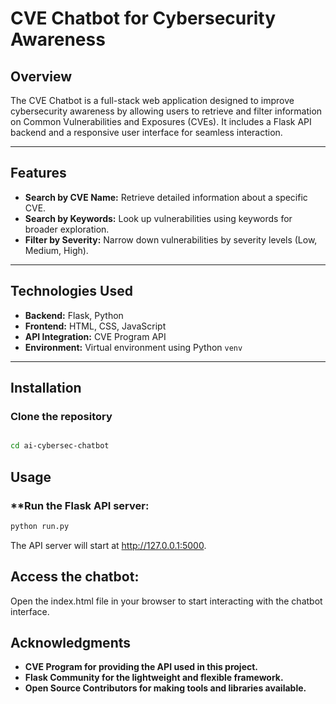 # **CVE Chatbot for Cybersecurity Awareness**

## **Overview**

The CVE Chatbot is a full-stack web application designed to improve cybersecurity awareness by allowing users to retrieve and filter information on Common Vulnerabilities and Exposures (CVEs). It includes a Flask API backend and a responsive user interface for seamless interaction.

---

## **Features**

- **Search by CVE Name:** Retrieve detailed information about a specific CVE.
- **Search by Keywords:** Look up vulnerabilities using keywords for broader exploration.
- **Filter by Severity:** Narrow down vulnerabilities by severity levels (Low, Medium, High).

---

## **Technologies Used**

- **Backend:** Flask, Python
- **Frontend:** HTML, CSS, JavaScript
- **API Integration:** CVE Program API
- **Environment:** Virtual environment using Python `venv`

---

## **Installation**

### **Clone the repository**

```bash

cd ai-cybersec-chatbot 
```
## **Usage**
### **Run the Flask API server:
```bash
python run.py
```
The API server will start at http://127.0.0.1:5000.

## **Access the chatbot:**
Open the index.html file in your browser to start interacting with the chatbot interface.

## **Acknowledgments**
- **CVE Program for providing the API used in this project.**
- **Flask Community for the lightweight and flexible framework.**
- **Open Source Contributors for making tools and libraries available.**



